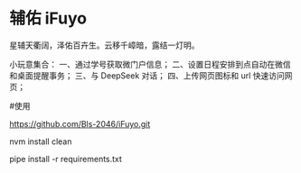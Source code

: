 # 辅佑 iFuyo
星辅天衢阔，泽佑百卉生。云移千嶂暗，露结一灯明。

小玩意集合：
一、通过学号获取微门户信息；
二、设置日程安排到点自动在微信和桌面提醒事务；
三、与 DeepSeek 对话；
四、上传网页图标和 url 快速访问网页；

#使用

https://github.com/Bls-2046/iFuyo.git

nvm install clean

pipe install -r requirements.txt
